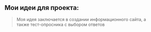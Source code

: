 ## Мои идеи для проекта:
> Моя идея заключается в создании информационного сайта, а также тест-опросника с выбором ответов
